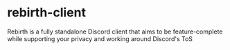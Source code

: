 # rebirth-client
Rebirth is a fully standalone Discord client that aims to be feature-complete while supporting your privacy and working around Discord's ToS
